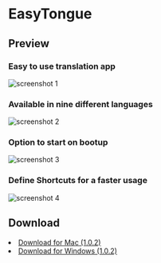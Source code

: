# EasyTongue

## Preview

### Easy to use translation app
![screenshot 1](https://florianfe.github.io/screenshots/easy-tongue/screenshot-1.png)

### Available in nine different languages
![screenshot 2](https://florianfe.github.io/screenshots/easy-tongue/screenshot-2.png)

### Option to start on bootup
![screenshot 3](https://florianfe.github.io/screenshots/easy-tongue/screenshot-3.png)

### Define Shortcuts for a faster usage
![screenshot 4](https://florianfe.github.io/screenshots/easy-tongue/screenshot-4.png)

## Download
<li><a href="https://github.com/FlorianFe/EasyTongue/releases/download/v1.0.2/easy-tongue.dmg">Download for Mac (1.0.2)</a></li>
<li><a href="https://github.com/FlorianFe/EasyTongue/releases/download/v1.0.2/easy-tongue.exe">Download for Windows (1.0.2)</a></li>
